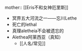 mother:: [[Eris不和女神厄里斯]]

- 冥界五大河流之一——忘川Lethe
- 死亡的lethal
- 真理aletheia不会被遗忘的
- Alethea阿莱西亚（真知）
	- [[人名/常见]]